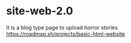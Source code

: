 # site-web-2.0
It is a blog type page to upload horror stories
https://roadmap.sh/projects/basic-html-website
